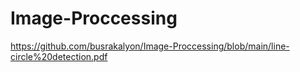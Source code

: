 # Image-Proccessing
https://github.com/busrakalyon/Image-Proccessing/blob/main/line-circle%20detection.pdf
